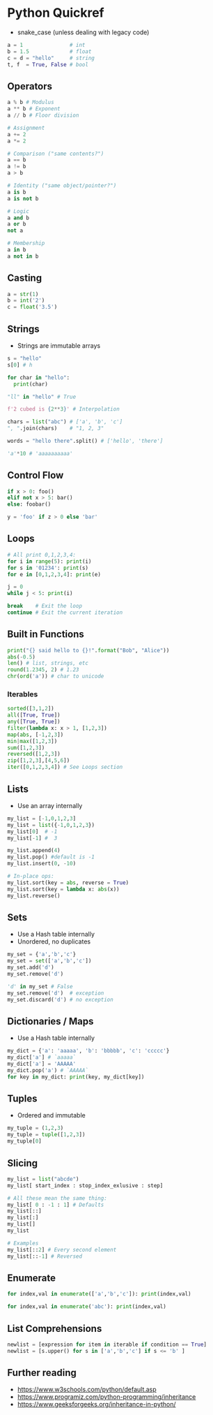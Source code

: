 # Python Quickref

- snake_case (unless dealing with legacy code)

```python
a = 1               # int
b = 1.5             # float
c = d = "hello"     # string
t, f  = True, False # bool
```

## Operators

```python
a % b # Modulus
a ** b # Exponent
a // b # Floor division

# Assignment
a += 2
a *= 2

# Comparison ("same contents?")
a == b
a != b
a > b

# Identity ("same object/pointer?")
a is b
a is not b

# Logic
a and b
a or b
not a

# Membership
a in b
a not in b
```

## Casting

```python
a = str(1)
b = int('2')
c = float('3.5')
```

## Strings

- Strings are immutable arrays

```python
s = "hello"
s[0] # h

for char in "hello":
  print(char)

"ll" in "hello" # True

f'2 cubed is {2**3}' # Interpolation

chars = list("abc") # ['a', 'b', 'c']
", ".join(chars)    # "1, 2, 3"

words = "hello there".split() # ['hello', 'there']

'a'*10 # 'aaaaaaaaaa'
```

## Control Flow

```python
if x > 0: foo()
elif not x > 5: bar()
else: foobar()

y = 'foo' if z > 0 else 'bar'
```

## Loops

```python
# All print 0,1,2,3,4:
for i in range(5): print(i)
for s in '01234': print(s)
for e in [0,1,2,3,4]: print(e)

j = 0
while j < 5: print(i)

break    # Exit the loop
continue # Exit the current iteration
```

## Built in Functions

```python
print("{} said hello to {}!".format("Bob", "Alice"))
abs(-0.5)
len() # list, strings, etc
round(1.2345, 2) # 1.23
chr(ord('a')) # char to unicode
```

### Iterables

```python
sorted([3,1,2])
all([True, True])
any([True, True])
filter(lambda x: x > 1, [1,2,3])
map(abs, [-1,2,3])
min|max([1,2,3])
sum([1,2,3])
reversed([1,2,3])
zip([1,2,3],[4,5,6])
iter([0,1,2,3,4]) # See Loops section
```



## Lists
- Use an array internally

```python
my_list = [-1,0,1,2,3]
my_list = list({-1,0,1,2,3})
my_list[0]  # -1
my_list[-1] #  3

my_list.append(4)
my_list.pop() #default is -1
my_list.insert(0, -10)

# In-place ops:
my_list.sort(key = abs, reverse = True)
my_list.sort(key = lambda x: abs(x))
my_list.reverse()
```

## Sets
- Use a Hash table internally
- Unordered, no duplicates

```python
my_set = {'a','b','c'}
my_set = set(['a','b','c'])
my_set.add('d')
my_set.remove('d')

'd' in my_set # False
my_set.remove('d')  # exception
my_set.discard('d') # no exception
```

## Dictionaries / Maps
- Use a Hash table internally
```python
my_dict = {'a': 'aaaaa', 'b': 'bbbbb', 'c': 'ccccc'}
my_dict['a'] # `aaaaa`
my_dict['a'] = 'AAAAA'
my_dict.pop('a') # `AAAAA`
for key in my_dict: print(key, my_dict[key])
```

## Tuples

- Ordered and immutable

```python
my_tuple = (1,2,3)
my_tuple = tuple([1,2,3])
my_tuple[0]
```

## Slicing
```python
my_list = list("abcde")
my_list[ start_index : stop_index_exlusive : step]

# All these mean the same thing:
my_list[ 0 : -1 : 1] # Defaults
my_list[::]
my_list[:]
my_list[]
my_list

# Examples
my_list[::2] # Every second element
my_list[::-1] # Reversed
```

## Enumerate

```python
for index,val in enumerate(['a','b','c']): print(index,val)

for index,val in enumerate('abc'): print(index,val)
```

## List Comprehensions

```python
newlist = [expression for item in iterable if condition == True]
newlist = [s.upper() for s in ['a','b','c'] if s <= 'b' ]
```

## Further reading

- https://www.w3schools.com/python/default.asp
- https://www.programiz.com/python-programming/inheritance
- https://www.geeksforgeeks.org/inheritance-in-python/
